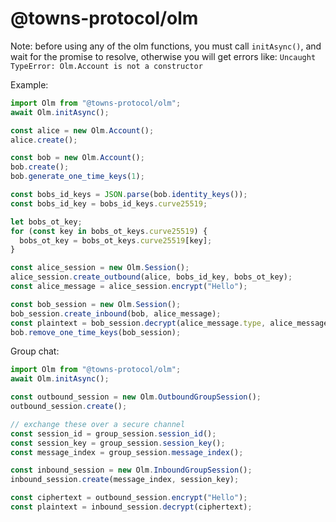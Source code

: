 # @towns-protocol/olm

Note: before using any of the olm functions, you must call `initAsync()`, and
wait for the promise to resolve, otherwise you will get errors like:
`Uncaught TypeError: Olm.Account is not a constructor`

Example:

```js
import Olm from "@towns-protocol/olm";
await Olm.initAsync();

const alice = new Olm.Account();
alice.create();

const bob = new Olm.Account();
bob.create();
bob.generate_one_time_keys(1);

const bobs_id_keys = JSON.parse(bob.identity_keys());
const bobs_id_key = bobs_id_keys.curve25519;

let bobs_ot_key;
for (const key in bobs_ot_keys.curve25519) {
  bobs_ot_key = bobs_ot_keys.curve25519[key];
}

const alice_session = new Olm.Session();
alice_session.create_outbound(alice, bobs_id_key, bobs_ot_key);
const alice_message = alice_session.encrypt("Hello");

const bob_session = new Olm.Session();
bob_session.create_inbound(bob, alice_message);
const plaintext = bob_session.decrypt(alice_message.type, alice_message);
bob.remove_one_time_keys(bob_session);
```

Group chat:

```js
import Olm from "@towns-protocol/olm";
await Olm.initAsync();

const outbound_session = new Olm.OutboundGroupSession();
outbound_session.create();

// exchange these over a secure channel
const session_id = group_session.session_id();
const session_key = group_session.session_key();
const message_index = group_session.message_index();

const inbound_session = new Olm.InboundGroupSession();
inbound_session.create(message_index, session_key);

const ciphertext = outbound_session.encrypt("Hello");
const plaintext = inbound_session.decrypt(ciphertext);
```

